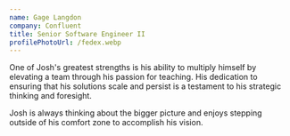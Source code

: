 ```yaml
---
name: Gage Langdon
company: Confluent
title: Senior Software Engineer II
profilePhotoUrl: /fedex.webp
---
```


One of Josh's greatest strengths is his ability to multiply
himself by elevating a team through his passion for teaching. His
dedication to ensuring that his solutions scale and persist is a
testament to his strategic thinking and foresight.

Josh is always thinking about the bigger picture and enjoys stepping
outside of his comfort zone to accomplish his vision.
